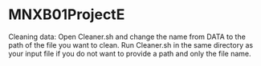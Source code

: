 # MNXB01ProjectE
Cleaning data:
Open Cleaner.sh and change the name from DATA to the path of the file you want to clean. Run Cleaner.sh in the same directory as your input file if you do not want to provide a path and only the file name. 
